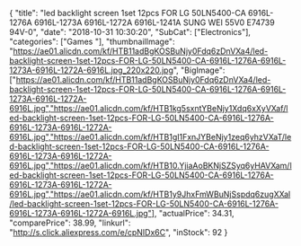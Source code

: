 {
	"title": "led backlight screen  1set 12pcs FOR LG 50LN5400-CA 6916L-1276A 6916L-1273A 6916L-1272A 6916L-1241A SUNG WEI 55V0 E74739 94V-0",
	"date": "2018-10-31 10:30:20",
	"SubCat": ["Electronics"],
	"categories": ["Games "],
	"thumbnailImage": "https://ae01.alicdn.com/kf/HTB11adBgKOSBuNjy0Fdq6zDnVXa4/led-backlight-screen-1set-12pcs-FOR-LG-50LN5400-CA-6916L-1276A-6916L-1273A-6916L-1272A-6916L.jpg_220x220.jpg",
	"BigImage": ["https://ae01.alicdn.com/kf/HTB11adBgKOSBuNjy0Fdq6zDnVXa4/led-backlight-screen-1set-12pcs-FOR-LG-50LN5400-CA-6916L-1276A-6916L-1273A-6916L-1272A-6916L.jpg","https://ae01.alicdn.com/kf/HTB1kg5sxntYBeNjy1Xdq6xXyVXaf/led-backlight-screen-1set-12pcs-FOR-LG-50LN5400-CA-6916L-1276A-6916L-1273A-6916L-1272A-6916L.jpg","https://ae01.alicdn.com/kf/HTB1gI1FxnJYBeNjy1zeq6yhzVXaT/led-backlight-screen-1set-12pcs-FOR-LG-50LN5400-CA-6916L-1276A-6916L-1273A-6916L-1272A-6916L.jpg","https://ae01.alicdn.com/kf/HTB10.YjiaAoBKNjSZSyq6yHAVXam/led-backlight-screen-1set-12pcs-FOR-LG-50LN5400-CA-6916L-1276A-6916L-1273A-6916L-1272A-6916L.jpg","https://ae01.alicdn.com/kf/HTB1y9JhxFmWBuNjSspdq6zugXXal/led-backlight-screen-1set-12pcs-FOR-LG-50LN5400-CA-6916L-1276A-6916L-1273A-6916L-1272A-6916L.jpg"],
	"actualPrice": 34.31,
	"comparePrice": 38.99,
	"linkurl": "http://s.click.aliexpress.com/e/cpNIDx6C",
	"inStock": 92
}
